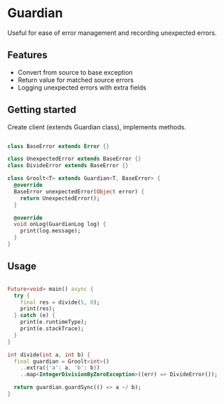 # Guardian

Useful for ease of error management and recording unexpected errors.

## Features

- Convert from source to base exception
- Return value for matched source errors
- Logging unexpected errors with extra fields

## Getting started

Create client (extends Guardian class), implements methods.

```dart

class BaseError extends Error {}

class UnexpectedError extends BaseError {}
class DivideError extends BaseError {}

class Groolt<T> extends Guardian<T, BaseError> {
  @override
  BaseError unexpectedError(Object error) {
    return UnexpectedError();
  }

  @override
  void onLog(GuardianLog log) {
    print(log.message);
  }
}
```

## Usage

```dart

Future<void> main() async {
  try {
    final res = divide(5, 0);
    print(res);
  } catch (e) {
    print(e.runtimeType);
    print(e.stackTrace);
  }
}

int divide(int a, int b) {
  final guardian = Groolt<int>()
    ..extra({'a': a, 'b': b})
    ..map<IntegerDivisionByZeroException>((err) => DivideError());

  return guardian.guardSync(() => a ~/ b);
}
```
